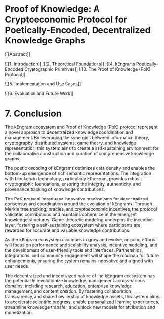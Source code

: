 #  Proof of Knowledge: A Cryptoeconomic Protocol for Poetically-Encoded, Decentralized Knowledge Graphs

![[Abstract]]

![[1. Introduction]]
![[2. Theoretical Foundations]]
![[4. kEngrams  Poetically-Encoded Cryptographic Primitives]]
![[3. The Proof of Knowledge (PoK) Protocol]]


![[5. Implementation and Use Cases]]

![[6. Evaluation and Future Work]]
# 7. Conclusion
The kEngram ecosystem and Proof of Knowledge (PoK) protocol represent a novel approach to decentralized knowledge coordination and management. By leveraging the synergies between information theory, cryptography, distributed systems, game theory, and knowledge representation, this system aims to create a self-sustaining environment for the collaborative construction and curation of comprehensive knowledge graphs.

The poetic encoding of kEngrams optimizes data density and enables the bottom-up emergence of rich semantic representations. The integration with blockchain technology, particularly Ethereum, provides robust cryptographic foundations, ensuring the integrity, authenticity, and provenance tracking of knowledge contributions.

The PoK protocol introduces innovative mechanisms for decentralized consensus and coordination around the evolution of kEngrams. Through Merkle tree tracking, oracles, and cryptoeconomic incentives, the protocol validates contributions and maintains coherence in the emergent knowledge structures. Game-theoretic modeling underpins the incentive layer, fostering a self-sustaining ecosystem where participants are rewarded for accurate and valuable knowledge contributions.

As the kEngram ecosystem continues to grow and evolve, ongoing efforts will focus on performance and scalability analysis, incentive modeling, and the development of user-friendly tools and interfaces. Partnerships, integrations, and community engagement will shape the roadmap for future enhancements, ensuring the system remains innovative and aligned with user needs.

The decentralized and incentivized nature of the kEngram ecosystem has the potential to revolutionize knowledge management across various domains, including research, education, enterprise knowledge management, and content creation. By fostering collaboration, transparency, and shared ownership of knowledge assets, this system aims to accelerate scientific progress, enable personalized learning experiences, streamline knowledge transfer, and unlock new models for attribution and monetization.
